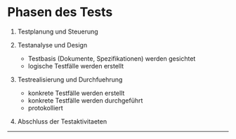 Phasen des Tests
================
	
1. Testplanung und Steuerung

2. Testanalyse und Design
	- Testbasis (Dokumente, Spezifikationen) werden gesichtet
	- logische Testfälle werden erstellt

3. Testrealisierung und Durchfuehrung
	- konkrete Testfälle werden erstellt
	- konkrete Testfälle werden durchgeführt
	- protokolliert

4. Abschluss der Testaktivitaeten


---
